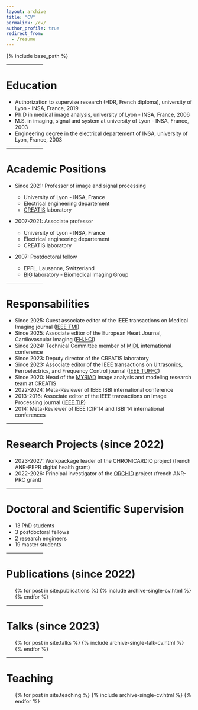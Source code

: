 ```yaml
---
layout: archive
title: "CV"
permalink: /cv/
author_profile: true
redirect_from:
  - /resume
---
```


{% include base_path %}

<hr align=center width="100">

Education
======
* Authorization to supervise research (HDR, French diploma), university of Lyon - INSA, France, 2019
* Ph.D in medical image analysis, university of Lyon - INSA, France, 2006
* M.S. in imaging, signal and system at university of Lyon - INSA, France, 2003
* Engineering degree in the electrical departement of INSA, university of Lyon, France, 2003

<hr align=center width="100">

Academic Positions
======
* Since 2021: Professor of image and signal processing
  * University of Lyon - INSA, France
  * Electrical engineering departement
  * [CREATIS](https://www.creatis.insa-lyon.fr/site/en) laboratory

* 2007-2021: Associate professor
  * University of Lyon - INSA, France
  * Electrical engineering departement
  * CREATIS laboratory
  
* 2007: Postdoctoral fellow
  * EPFL, Lausanne, Switzerland
  * [BIG](https://bigwww.epfl.ch/) laboratory - Biomedical Imaging Group
  
<hr align=center width="100">

Responsabilities
======
* Since 2025: Guest associate editor of the IEEE transactions on Medical Imaging journal ([IEEE TMI](https://ieeexplore.ieee.org/xpl/RecentIssue.jsp?punumber=42))
* Since 2025: Associate editor of the European Heart Journal, Cardiovascular Imaging ([EHJ-CI](https://academic.oup.com/ehjcimaging))
* Since 2024: Technical Committee member of [MIDL](https://www.midl.io/) international conference
* Since 2023: Deputy director of the CREATIS laboratory
* Since 2023: Associate editor of the IEEE transactions on Ultrasonics, Ferroelectrics, and Frequency Control journal ([IEEE TUFFC](https://ieeexplore.ieee.org/xpl/RecentIssue.jsp?punumber=58))
* Since 2020: Head of the [MYRIAD](https://creatis-myriad.github.io/) image analysis and modeling research team at CREATIS
* 2022-2024: Meta-Reviewer of IEEE ISBI international conference
* 2013-2016: Associate editor of the IEEE transactions on Image Processing journal ([IEEE TIP](https://ieeexplore.ieee.org/xpl/RecentIssue.jsp?punumber=83))
* 2014: Meta-Reviewer of IEEE ICIP'14 and ISBI'14 international conferences

<hr align=center width="100">

Research Projects (since 2022)
======
* 2023-2027: Workpackage leader of the CHRONICARDIO project (french ANR-PEPR digital health grant)
* 2022-2026: Principal investigator of the [ORCHID](https://orchid-anr.github.io/) project (french ANR-PRC grant) 

<hr align=center width="100">

Doctoral and Scientific Supervision
======
* 13 PhD students
* 3 postdoctoral fellows
* 2 research engineers
* 19 master students

<hr align=center width="100">

Publications (since 2022)
======
  <ul>{% for post in site.publications %}
    {% include archive-single-cv.html %}
  {% endfor %}</ul>

<hr align=center width="100">

Talks (since 2023)
======
  <ul>{% for post in site.talks %}
    {% include archive-single-talk-cv.html %}
  {% endfor %}</ul>

<hr align=center width="100">

Teaching
======
  <ul>{% for post in site.teaching %}
    {% include archive-single-cv.html %}
  {% endfor %}</ul>
  
